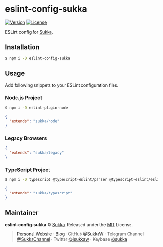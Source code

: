 # eslint-config-sukka

[![Version](https://img.shields.io/npm/v/eslint-config-sukka.svg?style=flat-square)](https://www.npmjs.com/package/eslint-config-sukka)
[![License](https://img.shields.io/npm/l/eslint-config-sukka.svg?style=flat-square)](./LICENSE)

ESLint config for [Sukka](https://skk.moe).

## Installation

```bash
$ npm i -D eslint-config-sukka
```

## Usage

Add following snippets to your ESLint configuration files.

### Node.js Project

```bash
$ npm i -D eslint-plugin-node
```

```json
{
  "extends": "sukka/node"
}
```

### Legacy Browsers

```json
{
  "extends": "sukka/legacy"
}
```

### TypeScript Project

```bash
$ npm i -D typescript @typescript-eslint/parser @typescript-eslint/eslint-plugin
```

```json
{
  "extends": "sukka/typescript"
}
```

## Maintainer

**eslint-config-sukka** © [Sukka](https://github.com/SukkaW), Released under the [MIT](./LICENSE) License.

> [Personal Website](https://skk.moe) · [Blog](https://blog.skk.moe) · GitHub [@SukkaW](https://github.com/SukkaW) · Telegram Channel [@SukkaChannel](https://t.me/SukkaChannel) · Twitter [@isukkaw](https://twitter.com/isukkaw) · Keybase [@sukka](https://keybase.io/sukka)
